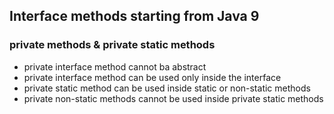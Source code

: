 ## Interface methods starting from Java 9

### private methods & private static methods
- private interface method cannot ba abstract
- private interface method can be used only inside the interface
- private static method can be used inside static or non-static methods
- private non-static methods cannot be used inside private static methods
